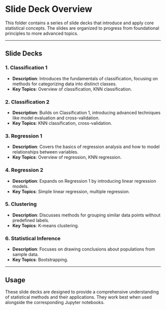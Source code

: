 # Slide Deck Overview

This folder contains a series of slide decks that introduce and apply core statistical concepts. The slides are organized to progress from foundational principles to more advanced topics.

---

## Slide Decks

### 1. **Classification 1**
- **Description**: Introduces the fundamentals of classification, focusing on methods for categorizing data into distinct classes.
- **Key Topics**: Overview of classification, KNN classification.

### 2. **Classification 2**
- **Description**: Builds on Classification 1, introducing advanced techniques like model evaluation and cross-validation.
- **Key Topics**: KNN classification, cross-validation.

### 3. **Regression 1**
- **Description**: Covers the basics of regression analysis and how to model relationships between variables.
- **Key Topics**: Overview of regression, KNN regression.

### 4. **Regression 2**
- **Description**: Expands on Regression 1 by introducing linear regression models.
- **Key Topics**: Simple linear regression, multiple regression.

### 5. **Clustering**
- **Description**: Discusses methods for grouping similar data points without predefined labels.
- **Key Topics**: K-means clustering.

### 6. **Statistical Inference**
- **Description**: Focuses on drawing conclusions about populations from sample data.
- **Key Topics**: Bootstrapping.

---

## Usage

These slide decks are designed to provide a comprehensive understanding of statistical methods and their applications. They work best when used alongside the corresponding Jupyter notebooks.